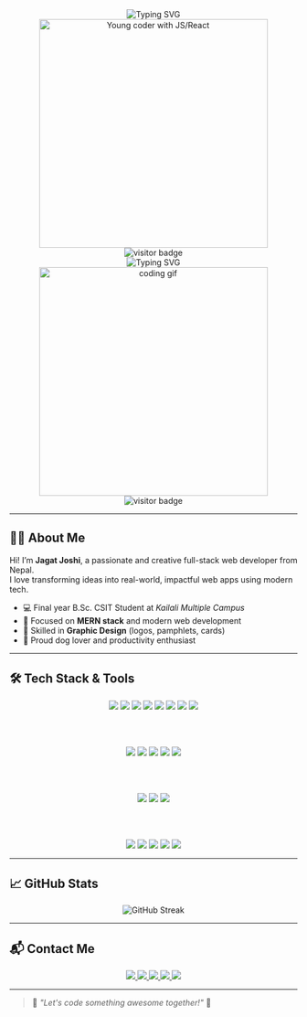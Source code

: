 
<div align="center">
<div align="center">

  <img src="https://readme-typing-svg.demolab.com/?lines=Hi!%20I%20am%20Jagat%20Joshi;Aspiring%20Full-Stack%20Developer;B.Sc.CSIT%20Final%20Year%20Student;MERN%20Stack%20Enthusiast;Graphic%20Designer%20&%20CSIT%20Final%20Year%20Student&center=true&width=650&height=45&pause=1000&color=F7931E&vCenter=true" alt="Typing SVG" />
  <br />

  <img src="https://cdn.dribbble.com/users/264642/screenshots/14222078/media/b34775f84a6ab89edaf508e5026f538a.gif" width="400" alt="Young coder with JS/React" />

  <div align="center">
    <img src="https://visitor-badge.laobi.icu/badge?page_id=jagatjoshi.readme" alt="visitor badge"/>
  </div>
</div>

  <img src="https://readme-typing-svg.demolab.com/?lines=Hi!%20I%20am%20Jagat%20Joshi;Aspiring%20Full-Stack%20Developer;B.Sc.CSIT%20Final%20Year%20Student;MERN%20Stack%20Enthusiast;Graphic%20Designer%20&%20CSIT%20Final%20Year%20Student&center=true&width=650&height=45&pause=1000&color=F7931E&vCenter=true" alt="Typing SVG" />
  <br />

  <img src="https://cdn.dribbble.com/users/1162077/screenshots/3848914/programmer.gif" width="400" alt="coding gif" />
  <div align="center">
  <img src="https://visitor-badge.laobi.icu/badge?page_id=jagatjoshi.readme" alt="visitor badge"/>
</div>
</div>

---

## 👨‍💻 About Me

Hi! I’m **Jagat Joshi**, a passionate and creative full-stack web developer from Nepal.  
I love transforming ideas into real-world, impactful web apps using modern tech.

- 💻 Final year B.Sc. CSIT Student at *Kailali Multiple Campus*
- 🚀 Focused on **MERN stack** and modern web development
- 🎨 Skilled in **Graphic Design** (logos, pamphlets, cards)
- 🐾 Proud dog lover and productivity enthusiast

---

## 🛠️ Tech Stack & Tools

<div align="center">

  <!-- Frontend -->
  <img src="https://img.shields.io/badge/HTML5-E34F26?style=for-the-badge&logo=html5&logoColor=white" />
  <img src="https://img.shields.io/badge/CSS3-1572B6?style=for-the-badge&logo=css3&logoColor=white" />
  <img src="https://img.shields.io/badge/TailwindCSS-06B6D4?style=for-the-badge&logo=tailwind-css&logoColor=white" />
  <img src="https://img.shields.io/badge/Bootstrap-7952B3?style=for-the-badge&logo=bootstrap&logoColor=white" />
  <img src="https://img.shields.io/badge/JavaScript-F7DF1E?style=for-the-badge&logo=javascript&logoColor=black" />
  <img src="https://img.shields.io/badge/React-20232A?style=for-the-badge&logo=react&logoColor=61DAFB" />
  <img src="https://img.shields.io/badge/Next.js-000000?style=for-the-badge&logo=next.js&logoColor=white" />
  <img src="https://img.shields.io/badge/Redux-593D88?style=for-the-badge&logo=redux&logoColor=white" />

  <br /><br />

  <!-- Backend -->
  <img src="https://img.shields.io/badge/Node.js-339933?style=for-the-badge&logo=nodedotjs&logoColor=white" />
  <img src="https://img.shields.io/badge/Express.js-404D59?style=for-the-badge&logo=express&logoColor=white" />
  <img src="https://img.shields.io/badge/MongoDB-47A248?style=for-the-badge&logo=mongodb&logoColor=white" />
  <img src="https://img.shields.io/badge/MySQL-00758F?style=for-the-badge&logo=mysql&logoColor=white" />
  <img src="https://img.shields.io/badge/PHP-777BB4?style=for-the-badge&logo=php&logoColor=white" />

  <br /><br />

  <!-- Programming Languages -->
  <img src="https://img.shields.io/badge/C-00599C?style=for-the-badge&logo=c&logoColor=white" />
  <img src="https://img.shields.io/badge/C++-004482?style=for-the-badge&logo=c%2B%2B&logoColor=white" />
  <img src="https://img.shields.io/badge/Java-ED8B00?style=for-the-badge&logo=java&logoColor=white" />

  <br /><br />

  <!-- Tools -->
  <img src="https://img.shields.io/badge/Postman-FF6C37?style=for-the-badge&logo=postman&logoColor=white" />
  <img src="https://img.shields.io/badge/Cloudinary-3448C5?style=for-the-badge&logo=cloudinary&logoColor=white" />
  <img src="https://img.shields.io/badge/WordPress-21759B?style=for-the-badge&logo=wordpress&logoColor=white" />
  <img src="https://img.shields.io/badge/Git-F05032?style=for-the-badge&logo=git&logoColor=white" />
  <img src="https://img.shields.io/badge/GitHub-181717?style=for-the-badge&logo=github&logoColor=white" />

</div>

---

## 📈 GitHub Stats

<p align="center">
  <img src="https://github-readme-streak-stats.herokuapp.com?user=Jagat05&theme=dark&hide_border=true&date_format=M%20j%5B%2C%20Y%5D" alt="GitHub Streak" />
</p>

---

## 📬 Contact Me

<div align="center">

  <a href="mailto:joshijagaths@gmail.com" target="_blank">
    <img src="https://img.shields.io/badge/Gmail-D14836?style=for-the-badge&logo=gmail&logoColor=white" />
  </a>
  <a href="https://jagatjoshi.com.np" target="_blank">
    <img src="https://img.shields.io/badge/Website-000000?style=for-the-badge&logo=About.me&logoColor=white" />
  </a>
  <a href="https://www.linkedin.com/in/jagatjoshi" target="_blank">
    <img src="https://img.shields.io/badge/LinkedIn-0A66C2?style=for-the-badge&logo=linkedin&logoColor=white" />
  </a>
  <a href="https://twitter.com/jagatjoshi_" target="_blank">
    <img src="https://img.shields.io/badge/Twitter-1DA1F2?style=for-the-badge&logo=twitter&logoColor=white" />
  </a>
  <a href="https://www.youtube.com/@JagatJoshi" target="_blank">
    <img src="https://img.shields.io/badge/YouTube-FF0000?style=for-the-badge&logo=youtube&logoColor=white" />
  </a>

</div>

---



> 💬 *"Let's code something awesome together!"* 🚀

